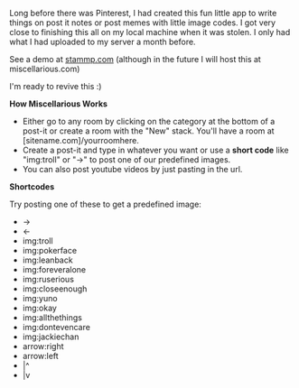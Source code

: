 Long before there was Pinterest, I had created this fun little app to write things on post it notes or post memes with little image codes.
I got very close to finishing this all on my local machine when it was stolen. I only had what I had uploaded to my server a month before.

See a demo at <a href="stammp.com">stammp.com</a> (although in the future I will host this at miscellarious.com)

I'm ready to revive this :)

**How Miscellarious Works**

+ Either go to any room by clicking on the category at the bottom of a post-it or create a room with the "New" stack. 
You'll have a room at [sitename.com]/yourroomhere.
+ Create a post-it and type in whatever you want or use a <strong>short code</strong> like "img:troll" or "->" to post one of our predefined images.
+ You can also post youtube videos by just pasting in the url.

**Shortcodes**

Try posting one of these to get a predefined image:

+ ->
+ <-
+ img:troll
+ img:pokerface
+ img:leanback
+ img:foreveralone
+ img:ruserious
+ img:closeenough
+ img:yuno
+ img:okay
+ img:allthethings
+ img:dontevencare
+ img:jackiechan
+ arrow:right
+ arrow:left
+ |^
+ |v